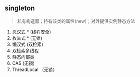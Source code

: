 ## singleton


> 私有构造器；持有该类的属性(new)；对外提供实例静态方法
1. 恶汉式 * (线程安全)
2. 枚举式 * (无锁)
3. 懒汉式  (双检索)
4. 双检索多线程
5. 静态内部类
6. CAS  (无锁)
7. ThreadLocal （无锁）
